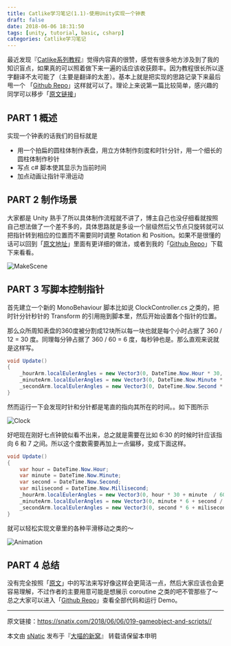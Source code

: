 ```yaml
---
title: Catlike学习笔记(1.1)-使用Unity实现一个钟表
draft: false
date: 2018-06-06 18:31:50
tags: [unity, tutorial, basic, csharp]
categories: Catlike学习笔记
---
```


最近发现『[Catlike系列教程](https://catlikecoding.com/unity/tutorials/)』觉得内容真的很赞，感觉有很多地方涉及到了我的知识盲点，如果真的可以照着做下来一遍的话应该收获颇丰。因为教程很长所以逐字翻译不太可能了（主要是翻译的太差）。基本上就是把实现的思路记录下来最后甩一个 「[Github Repo](https://github.com/sNaticY/CatlikePractice)」这样就可以了。理论上来说第一篇比较简单，感兴趣的同学可以移步「[原文链接](https://catlikecoding.com/unity/tutorials/basics/game-objects-and-scripts/)」

<!--more-->

## PART 1 概述

实现一个钟表的话我们的目标就是

* 用一个拍扁的圆柱体制作表盘，用立方体制作刻度和时针分针，用一个细长的圆柱体制作秒针
* 写点 c# 脚本使其显示为当前时间
* 加点动画让指针平滑运动

## PART 2 制作场景

大家都是 Unity 熟手了所以具体制作流程就不讲了，博主自己也没仔细看就按照自己想法做了一个差不多的，具体思路就是多设一个层级然后父节点只旋转就可以把指针转到相应的位置而不需要同时调整 Rotation 和 Position。如果不是很懂的话可以回到「[原文地址](https://catlikecoding.com/unity/tutorials/basics/game-objects-and-scripts/)」里面有更详细的做法，或者到我的「[Github Repo](https://github.com/sNaticY/CatlikePractice)」下载下来看看。

![MakeScene](http://ojgpkbakj.bkt.clouddn.com/2018060801.png)

## PART 3 写脚本控制指针

首先建立一个新的 MonoBehaviour 脚本比如说 ClockController.cs 之类的，把时针分针秒针的 Transform 的引用拖到脚本里，然后开始设置各个指针的位置。

那么众所周知表盘的360度被分割成12块所以每一块也就是每个小时占据了 360 / 12 = 30 度。同理每分钟占据了 360 / 60 = 6 度，每秒钟也是。那么直观来说就是这样写。

``` csharp
void Update()
{
	_hourArm.localEulerAngles = new Vector3(0, DateTime.Now.Hour * 30, 0);
	_minuteArm.localEulerAngles = new Vector3(0, DateTime.Now.Minute * 6, 0);
	_secondArm.localEulerAngles = new Vector3(0, DateTime.Now.Second * 6, 0);
}
```

然而运行一下会发现时针和分针都是笔直的指向其所在的时间。。如下图所示

![Clock](http://ojgpkbakj.bkt.clouddn.com/2018060802.png)

好吧现在刚好七点钟貌似看不出来，总之就是需要在比如 6:30 的时候时针应该指向 6 和 7 之间。所以这个度数需要再加上一点偏移，变成下面这样。

```csharp
void Update()
{
	var hour = DateTime.Now.Hour;
	var minute = DateTime.Now.Minute;
	var second = DateTime.Now.Second;
	var milisecond = DateTime.Now.Millisecond;
	_hourArm.localEulerAngles = new Vector3(0, hour * 30 + minute  / 60f * 30f, 0);
	_minuteArm.localEulerAngles = new Vector3(0, minute * 6 + second / 60f * 6f, 0);
	_secondArm.localEulerAngles = new Vector3(0, second * 6 + milisecond / 1000f * 6f, 0);
}
```

就可以轻松实现文章里的各种平滑移动之类的～

![Animation](http://ojgpkbakj.bkt.clouddn.com/2018060803.gif)

## PART 4 总结

没有完全按照「[原文](https://catlikecoding.com/unity/tutorials/basics/game-objects-and-scripts/)」中的写法来写好像这样会更简洁一点，然后大家应该也会更容易理解，不过作者的主要用意可能是想展示 coroutine 之类的吧不管那些了～总之大家可以进入「[Github Repo](https://github.com/sNaticY/CatlikePractice)」查看全部代码和运行 Demo。

---

原文链接：https://snatix.com/2018/06/06/019-gameobject-and-scripts//

本文由 [sNatic](https://github.com/sNaticY) 发布于『[大喵的新窝](http://snatix.com)』 转载请保留本申明